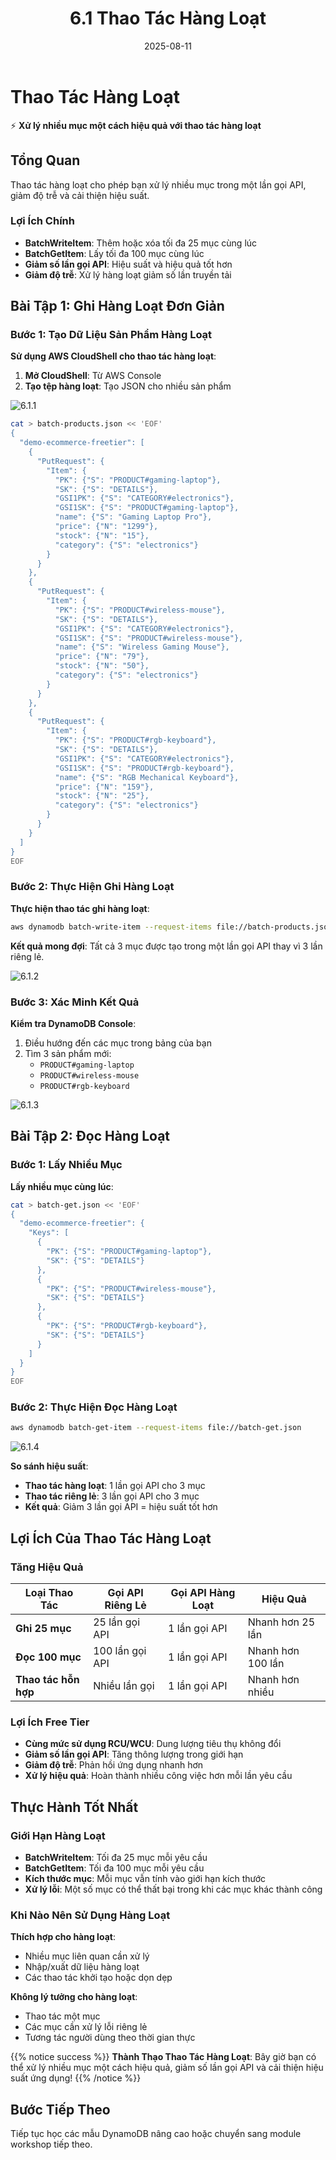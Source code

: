 ﻿---
title : "6.1 Thao Tác Hàng Loạt"
date : "2025-08-11"
weight : 61
chapter : false
pre : " <b> 6.1 </b> "
---

# Thao Tác Hàng Loạt

⚡ **Xử lý nhiều mục một cách hiệu quả với thao tác hàng loạt**

## Tổng Quan

Thao tác hàng loạt cho phép bạn xử lý nhiều mục trong một lần gọi API, giảm độ trễ và cải thiện hiệu suất.

### Lợi Ích Chính

- **BatchWriteItem**: Thêm hoặc xóa tối đa 25 mục cùng lúc
- **BatchGetItem**: Lấy tối đa 100 mục cùng lúc
- **Giảm số lần gọi API**: Hiệu suất và hiệu quả tốt hơn
- **Giảm độ trễ**: Xử lý hàng loạt giảm số lần truyền tải

## Bài Tập 1: Ghi Hàng Loạt Đơn Giản

### Bước 1: Tạo Dữ Liệu Sản Phẩm Hàng Loạt

**Sử dụng AWS CloudShell cho thao tác hàng loạt**:

1. **Mở CloudShell**: Từ AWS Console
2. **Tạo tệp hàng loạt**: Tạo JSON cho nhiều sản phẩm

![6.1.1](/DynamoDB-Advanced-Patterns-and-Global-Tables-Streams/images/6/6.1.1.png?featherlight=false&width=90pc)

```bash
cat > batch-products.json << 'EOF'
{
  "demo-ecommerce-freetier": [
    {
      "PutRequest": {
        "Item": {
          "PK": {"S": "PRODUCT#gaming-laptop"},
          "SK": {"S": "DETAILS"},
          "GSI1PK": {"S": "CATEGORY#electronics"},
          "GSI1SK": {"S": "PRODUCT#gaming-laptop"},
          "name": {"S": "Gaming Laptop Pro"},
          "price": {"N": "1299"},
          "stock": {"N": "15"},
          "category": {"S": "electronics"}
        }
      }
    },
    {
      "PutRequest": {
        "Item": {
          "PK": {"S": "PRODUCT#wireless-mouse"},
          "SK": {"S": "DETAILS"},
          "GSI1PK": {"S": "CATEGORY#electronics"},
          "GSI1SK": {"S": "PRODUCT#wireless-mouse"},
          "name": {"S": "Wireless Gaming Mouse"},
          "price": {"N": "79"},
          "stock": {"N": "50"},
          "category": {"S": "electronics"}
        }
      }
    },
    {
      "PutRequest": {
        "Item": {
          "PK": {"S": "PRODUCT#rgb-keyboard"},
          "SK": {"S": "DETAILS"},
          "GSI1PK": {"S": "CATEGORY#electronics"},
          "GSI1SK": {"S": "PRODUCT#rgb-keyboard"},
          "name": {"S": "RGB Mechanical Keyboard"},
          "price": {"N": "159"},
          "stock": {"N": "25"},
          "category": {"S": "electronics"}
        }
      }
    }
  ]
}
EOF
```

### Bước 2: Thực Hiện Ghi Hàng Loạt

**Thực hiện thao tác ghi hàng loạt**:

```bash
aws dynamodb batch-write-item --request-items file://batch-products.json
```

**Kết quả mong đợi**: Tất cả 3 mục được tạo trong một lần gọi API thay vì 3 lần riêng lẻ.

![6.1.2](/DynamoDB-Advanced-Patterns-and-Global-Tables-Streams/images/6/6.1.2.png?featherlight=false&width=90pc)

### Bước 3: Xác Minh Kết Quả

**Kiểm tra DynamoDB Console**:

1. Điều hướng đến các mục trong bảng của bạn
2. Tìm 3 sản phẩm mới:
   - `PRODUCT#gaming-laptop`
   - `PRODUCT#wireless-mouse`
   - `PRODUCT#rgb-keyboard`

![6.1.3](/DynamoDB-Advanced-Patterns-and-Global-Tables-Streams/images/6/6.1.3.png?featherlight=false&width=90pc)

## Bài Tập 2: Đọc Hàng Loạt

### Bước 1: Lấy Nhiều Mục

**Lấy nhiều mục cùng lúc**:

```bash
cat > batch-get.json << 'EOF'
{
  "demo-ecommerce-freetier": {
    "Keys": [
      {
        "PK": {"S": "PRODUCT#gaming-laptop"},
        "SK": {"S": "DETAILS"}
      },
      {
        "PK": {"S": "PRODUCT#wireless-mouse"},
        "SK": {"S": "DETAILS"}
      },
      {
        "PK": {"S": "PRODUCT#rgb-keyboard"},
        "SK": {"S": "DETAILS"}
      }
    ]
  }
}
EOF
```

### Bước 2: Thực Hiện Đọc Hàng Loạt

```bash
aws dynamodb batch-get-item --request-items file://batch-get.json
```

![6.1.4](/DynamoDB-Advanced-Patterns-and-Global-Tables-Streams/images/6/6.1.4.png?featherlight=false&width=90pc)

**So sánh hiệu suất**:

- **Thao tác hàng loạt**: 1 lần gọi API cho 3 mục
- **Thao tác riêng lẻ**: 3 lần gọi API cho 3 mục
- **Kết quả**: Giảm 3 lần gọi API = hiệu suất tốt hơn

## Lợi Ích Của Thao Tác Hàng Loạt

### Tăng Hiệu Quả

| Loại Thao Tác | Gọi API Riêng Lẻ | Gọi API Hàng Loạt | Hiệu Quả |
|---------------|------------------|-------------------|----------|
| **Ghi 25 mục** | 25 lần gọi API  | 1 lần gọi API     | Nhanh hơn 25 lần |
| **Đọc 100 mục** | 100 lần gọi API | 1 lần gọi API     | Nhanh hơn 100 lần |
| **Thao tác hỗn hợp** | Nhiều lần gọi | 1 lần gọi API     | Nhanh hơn nhiều |

### Lợi Ích Free Tier

- **Cùng mức sử dụng RCU/WCU**: Dung lượng tiêu thụ không đổi
- **Giảm số lần gọi API**: Tăng thông lượng trong giới hạn
- **Giảm độ trễ**: Phản hồi ứng dụng nhanh hơn
- **Xử lý hiệu quả**: Hoàn thành nhiều công việc hơn mỗi lần yêu cầu

## Thực Hành Tốt Nhất

### Giới Hạn Hàng Loạt

- **BatchWriteItem**: Tối đa 25 mục mỗi yêu cầu
- **BatchGetItem**: Tối đa 100 mục mỗi yêu cầu
- **Kích thước mục**: Mỗi mục vẫn tính vào giới hạn kích thước
- **Xử lý lỗi**: Một số mục có thể thất bại trong khi các mục khác thành công

### Khi Nào Nên Sử Dụng Hàng Loạt

**Thích hợp cho hàng loạt**:
- Nhiều mục liên quan cần xử lý
- Nhập/xuất dữ liệu hàng loạt
- Các thao tác khởi tạo hoặc dọn dẹp

**Không lý tưởng cho hàng loạt**:
- Thao tác một mục
- Các mục cần xử lý lỗi riêng lẻ
- Tương tác người dùng theo thời gian thực

{{% notice success %}}
**Thành Thạo Thao Tác Hàng Loạt**: Bây giờ bạn có thể xử lý nhiều mục một cách hiệu quả, giảm số lần gọi API và cải thiện hiệu suất ứng dụng!
{{% /notice %}}

## Bước Tiếp Theo

Tiếp tục học các mẫu DynamoDB nâng cao hoặc chuyển sang module workshop tiếp theo.
